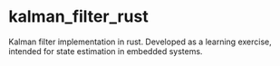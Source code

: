 # kalman_filter_rust
Kalman filter implementation in rust. Developed as a learning exercise, intended for state estimation in embedded systems.
